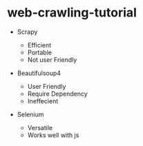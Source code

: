 # web-crawling-tutorial

- Scrapy
  - Efficient
  - Portable
  - Not user Friendly

- Beautifulsoup4
  - User Friendly
  - Require Dependency
  - Ineffecient
  
- Selenium
  - Versatile
  - Works well with js